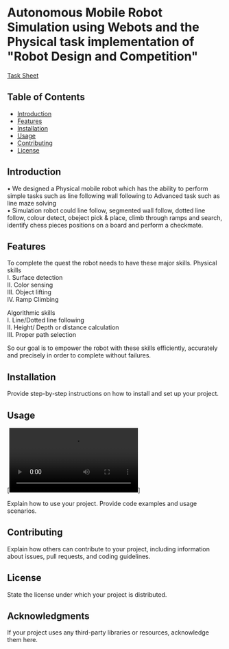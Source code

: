 
# Autonomous Mobile Robot Simulation using Webots and the Physical task implementation of "Robot Design and Competition"

[Task Sheet](Task_Description.pdf)


## Table of Contents

- [Introduction](#introduction)
- [Features](#features)
- [Installation](#installation)
- [Usage](#usage)
- [Contributing](#contributing)
- [License](#license)

## Introduction
• We designed a Physical mobile robot which has the ability to perform simple tasks such as line following wall following to Advanced task such as line maze solving  
• Simulation robot could line follow, segmented wall follow, dotted line follow, colour detect, obeject pick & place, climb through ramps and search, identify chess pieces positions on a board and perform a checkmate.


## Features

To complete the quest the robot needs to have these major skills. 
 Physical skills  
I. Surface detection  
II. Color sensing  
III. Object lifting  
IV. Ramp Climbing  

Algorithmic skills  
I. Line/Dotted line following  
II. Height/ Depth or distance calculation  
III. Proper path selection  

So our goal is to empower the robot with these skills efficiently, accurately and precisely in order to complete without failures. 

## Installation

Provide step-by-step instructions on how to install and set up your project.

## Usage
[![Simulation](robot_design_1.mp4)]

Explain how to use your project. Provide code examples and usage scenarios.

## Contributing

Explain how others can contribute to your project, including information about issues, pull requests, and coding guidelines.

## License

State the license under which your project is distributed.

## Acknowledgments

If your project uses any third-party libraries or resources, acknowledge them here.


